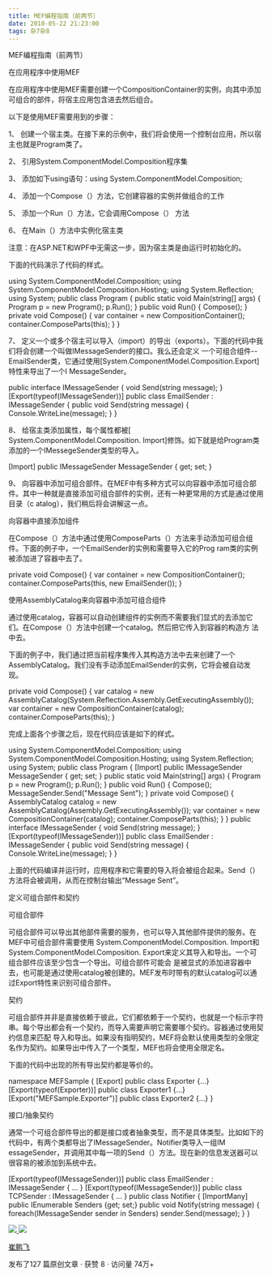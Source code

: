 ```yaml
---
title: MEF编程指南（前两节）
date: 2010-05-22 21:23:00
tags: 杂7杂8
---
```

MEF编程指南（前两节）

在应用程序中使用MEF

在应用程序中使用MEF需要创建一个CompositionContainer的实例，向其中添加可组合的部件，将宿主应用包含进去然后组合。

以下是使用MEF需要用到的步骤：

1、  创建一个宿主类。在接下来的示例中，我们将会使用一个控制台应用，所以宿主也就是Program类了。

2、  引用System.ComponentModel.Composition程序集

3、  添加如下using语句：using System.ComponentModel.Composition;

4、  添加一个Compose（）方法，它创建容器的实例并做组合的工作

5、  添加一个Run（）方法，它会调用Compose（）  方法

6、  在Main（）方法中实例化宿主类

注意：在ASP.NET和WPF中无需这一步，因为宿主类是由运行时初始化的。

下面的代码演示了代码的样式。

using System.ComponentModel.Composition; using
System.ComponentModel.Composition.Hosting; using System.Reflection; using
System; public class Program { public static void Main(string[] args) {
Program p = new Program(); p.Run(); } public void Run() { Compose(); } private
void Compose() { var container = new CompositionContainer();
container.ComposeParts(this); } }

7、  定义一个或多个宿主可以导入（import）的导出（exports）。下面的代码中我们将会创建一个叫做IMessageSender的接口。我么还会定义
一个可组合组件--EmailSender类，它通过使用[System.ComponentModel.Composition.Export]特性来导出了一个I
MessageSender。

public interface IMessageSender { void Send(string message); }
[Export(typeof(IMessageSender))] public class EmailSender : IMessageSender {
public void Send(string message) { Console.WriteLine(message); } }

8、  给宿主类添加属性，每个属性都被[  System.ComponentModel.Composition.
Import]修饰。如下就是给Program类添加的一个IMessegeSender类型的导入。

[Import] public IMessageSender MessageSender { get; set; }

9、  向容器中添加可组合部件。在MEF中有多种方式可以向容器中添加可组合部件。其中一种就是直接添加可组合部件的实例，还有一种更常用的方式是通过使用目录（c
atalog），我们稍后将会讲解这一点。

向容器中直接添加组件

在Compose（）方法中通过使用ComposeParts（）方法来手动添加可组合组件。下面的例子中，一个EmailSender的实例和需要导入它的Prog
ram类的实例被添加进了容器中去了。

private void Compose() { var container = new CompositionContainer();
container.ComposeParts(this, new EmailSender()); }

使用AssemblyCatalog来向容器中添加可组合组件

通过使用catalog，容器可以自动创建组件的实例而不需要我们显式的去添加它们。在Compose（）方法中创建一个catalog。然后把它传入到容器的构造方
法中去。

下面的例子中，我们通过把当前程序集传入其构造方法中去来创建了一个AssemblyCatalog。我们没有手动添加EmailSender的实例，它将会被自动发
现。

private void Compose() { var catalog = new
AssemblyCatalog(System.Reflection.Assembly.GetExecutingAssembly()); var
container = new CompositionContainer(catalog); container.ComposeParts(this); }

完成上面各个步骤之后，现在代码应该是如下的样式。

  

using System.ComponentModel.Composition; using
System.ComponentModel.Composition.Hosting; using System.Reflection; using
System; public class Program { [Import] public IMessageSender MessageSender {
get; set; } public static void Main(string[] args) { Program p = new
Program(); p.Run(); } public void Run() { Compose();
MessageSender.Send("Message Sent"); } private void Compose() { AssemblyCatalog
catalog = new AssemblyCatalog(Assembly.GetExecutingAssembly()); var container
= new CompositionContainer(catalog); container.ComposeParts(this); } } public
interface IMessageSender { void Send(string message); }
[Export(typeof(IMessageSender))] public class EmailSender : IMessageSender {
public void Send(string message) { Console.WriteLine(message); } }

上面的代码编译并运行时，应用程序和它需要的导入将会被组合起来。Send（）方法将会被调用，从而在控制台输出“Message Sent”。

定义可组合部件和契约

可组合部件

可组合部件可以导出其他部件需要的服务，也可以导入其他部件提供的服务。在MEF中可组合部件需要使用
System.ComponentModel.Composition.  Import和
System.ComponentModel.Composition.  Export来定义其导入和导出。一个可组合部件应该至少包含一个导出。可组合部件可能会
是被显式的添加进容器中去，也可能是通过使用catalog被创建的。MEF发布时带有的默认catalog可以通过Export特性来识别可组合部件。

契约

可组合部件并非是直接依赖于彼此，它们都依赖于一个契约，也就是一个标示字符串。每个导出都会有一个契约，而导入需要声明它需要哪个契约。容器通过使用契约信息来匹配
导入和导出。如果没有指明契约，MEF将会默认使用类型的全限定名作为契约。如果导出中传入了一个类型，MEF也将会使用全限定名。

下面的代码中出现的所有导出契约都是等价的。

namespace MEFSample { [Export] public class Exporter {...}
[Export(typeof(Exporter))] public class Exporter1 {...}
[Export("MEFSample.Exporter")] public class Exporter2 {...} }

接口/抽象契约

通常一个可组合部件导出的都是接口或者抽象类型，而不是具体类型。比如如下的代码中，有两个类都导出了IMessageSender。Notifier类导入一组IM
essageSender，并调用其中每一项的Send（）方法。现在新的信息发送器可以很容易的被添加到系统中去。

[Export(typeof(IMessageSender))] public class EmailSender : IMessageSender {
... } [Export(typeof(IMessageSender))] public class TCPSender : IMessageSender
{ ... } public class Notifier { [ImportMany] public
IEnumerable<IMessageSender> Senders {get; set;} public void Notify(string
message) { foreach(IMessageSender sender in Senders) sender.Send(message); } }



[ ![](https://profile.csdnimg.cn/5/2/5/3_cuipengfei1)
![](https://g.csdnimg.cn/static/user-reg-year/1x/11.png)
](https://blog.csdn.net/cuipengfei1)

[ 崔鹏飞 ](https://blog.csdn.net/cuipengfei1)

发布了127 篇原创文章  ·  获赞 8  ·  访问量 74万+

